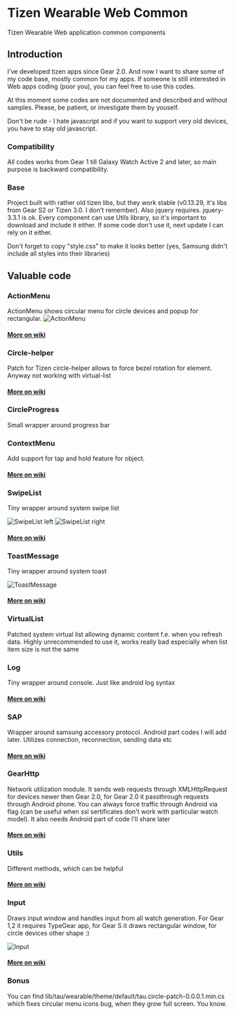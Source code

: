# Tizen Wearable Web Common
Tizen Wearable Web application common components

## Introduction
I've developed tizen apps since Gear 2.0. And now I want to share some of my code base, mostly common for my apps. If someone is still interested in Web apps coding (poor you), you can feel free to use this codes.

At this moment some codes are not documented and described and without samples. Please, be patient, or investigate them by youself.

Don't be rude - I hate javascript and if you want to support very old devices, you have to stay old javascript.

### Compatibility
All codes works from Gear 1 till Galaxy Watch Active 2 and later, so main purpose is backward compatibility.

### Base
Project built with rather old tizen libs, but they work stable (v0.13.29, it's libs from Gear S2 or Tizen 3.0. I don't remember). Also jquery requires. jquery-3.3.1 is ok. Every component can use Utils library, so it's important to download and include it either. If some code don't use it, next update I can rely on it either.

Don't forget to copy "style.css" to make it looks better (yes, Samsung didn't include all styles into their libraries)


## Valuable code
### ActionMenu
ActionMenu shows circular menu for circle devices and popup for rectangular.
![ActionMenu](/screenshots/actionMenu.png)

#### [More on wiki](https://github.com/RumataEstorish/TizenWearableWebCommon/wiki/ActionMenu)

### Circle-helper
Patch for Tizen circle-helper allows to force bezel rotation for element. Anyway not working with virtual-list

#### [More on wiki](https://github.com/RumataEstorish/TizenWearableWebCommon/wiki/CircleHelper)

### CircleProgress
Small wrapper around progress bar

### ContextMenu
Add support for tap and hold feature for object.

#### [More on wiki](https://github.com/RumataEstorish/TizenWearableWebCommon/wiki/ContextMenu)

### SwipeList
Tiny wrapper around system swipe list

![SwipeList left](/screenshots/swipeListLeft.png)
![SwipeList right](/screenshots/swipeListRight.png)

#### [More on wiki](https://github.com/RumataEstorish/TizenWearableWebCommon/wiki/SwipeList)

### ToastMessage
Tiny wrapper around system toast

![ToastMessage](/screenshots/toastMessage.png)

#### [More on wiki](https://github.com/RumataEstorish/TizenWearableWebCommon/wiki/ToastMessage)

### VirtualList
Patched system virtual list allowing dynamic content f.e. when you refresh data. Highly unrecommended to use it, works really bad especially when list item size is not the same

### Log
Tiny wrapper around console. Just like android log syntax
#### [More on wiki](https://github.com/RumataEstorish/TizenWearableWebCommon/wiki/Log)

### SAP
Wrapper around samsung accessory protocol. Android part codes I will add later. Utilizes connection, reconnection, sending data etc
#### [More on wiki](https://github.com/RumataEstorish/TizenWearableWebCommon/wiki/SAP)

### GearHttp
Network utilization module. It sends web requests through XMLHttpRequest for devices newer then Gear 2.0, for Gear 2.0 it passthrough requests through Android phone. You can always force traffic through Android via flag (can be useful when ssl sertificates don't work with particular watch model). It also needs Android part of code I'll share later
#### [More on wiki](https://github.com/RumataEstorish/TizenWearableWebCommon/wiki/SAP#internet-handle-with-gearhttp)

### Utils
Different methods, which can be helpful
#### [More on wiki](https://github.com/RumataEstorish/TizenWearableWebCommon/wiki/Utils)

### Input
Draws input window and handles input from all watch generation. For Gear 1,2 it requires TypeGear app, for Gear S it draws rectangular window, for circle devices other shape :)

![Input](/screenshots/input.png)

#### [More on wiki](https://github.com/RumataEstorish/TizenWearableWebCommon/wiki/Input)

### Bonus
You can find lib/tau/wearable/theme/default/tau.circle-patch-0.0.0.1.min.cs which fixes circular menu icons bug, when they grow full screen. You know.
